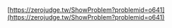 #

[https://zerojudge.tw/ShowProblem?problemid=o641](https://zerojudge.tw/ShowProblem?problemid=o641)
